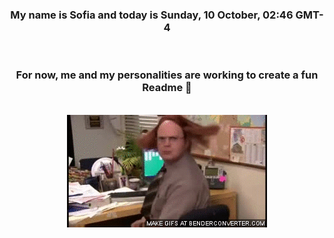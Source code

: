 


<div align="center">
<h3 >My name is Sofia and today is Sunday, 10 October, 02:46 GMT-4</h3><br>
<h3 >For now, me and my personalities are working to create a fun Readme 👋
</h3><br>
<img src='img/dwight.gif' alt='working...'/>
</div>
